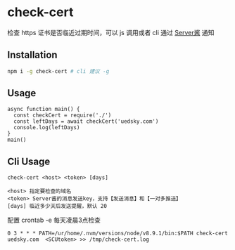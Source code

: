 # check-cert
检查 https 证书是否临近过期时间，可以 js 调用或者 cli 通过 [Server酱](http://sc.ftqq.com/) 通知

## Installation
```bash
npm i -g check-cert # cli 建议 -g
```

## Usage
```
async function main() {
  const checkCert = require('./')
  const leftDays = await checkCert('uedsky.com')
  console.log(leftDays)
}
main()
```

## Cli Usage
```
check-cert <host> <token> [days]

<host> 指定要检查的域名
<token> Server酱的消息发送key，支持【发送消息】和【一对多推送】
[days] 临近多少天后发送提醒，默认 20
```

配置 crontab -e 每天凌晨3点检查
```cron
0 3 * * * PATH=/ur/home/.nvm/versions/node/v8.9.1/bin:$PATH check-cert uedsky.com  <SCUtoken> >> /tmp/check-cert.log
```